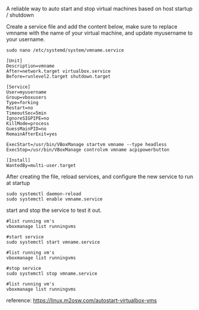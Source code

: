 A reliable way to auto start and stop virtual machines based on host startup / shutdown

Create a service file and add the content below, make sure to replace vmname with
the name of your virtual machine, and update myusername to your username.

```
sudo nano /etc/systemd/system/vmname.service

[Unit]
Description=vmname
After=network.target virtualbox.service
Before=runlevel2.target shutdown.target
 
[Service]
User=myusername
Group=vboxusers
Type=forking
Restart=no
TimeoutSec=5min
IgnoreSIGPIPE=no
KillMode=process
GuessMainPID=no
RemainAfterExit=yes
 
ExecStart=/usr/bin/VBoxManage startvm vmname --type headless
ExecStop=/usr/bin/VBoxManage controlvm vmname acpipowerbutton
 
[Install]
WantedBy=multi-user.target

```

After creating the file, reload services, and configure
the new service to run at startup
```
sudo systemctl daemon-reload
sudo systemctl enable vmname.service
```
start and stop the service to test it out.
```
#list running vm's
vboxmanage list runningvms

#start service
sudo systemctl start vmname.service

#list running vm's
vboxmanage list runningvms

#stop service
sudo systemctl stop vmname.service

#list running vm's
vboxmanage list runningvms
```


reference: https://linux.m2osw.com/autostart-virtualbox-vms

